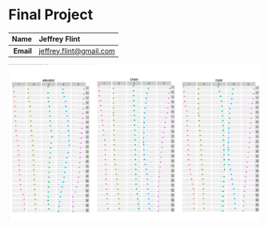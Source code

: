 Final Project
==============================

| **Name**  | Jeffrey Flint |
|----------:|:-------------|
| **Email** | jeffrey.flint@gmail.com |

![IMAGE](multi.png)

